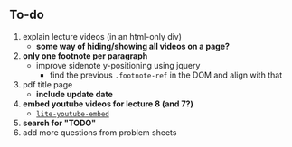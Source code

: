 ## To-do

1. explain lecture videos (in an html-only div)
    + **some way of hiding/showing all videos on a page?**
1. **only one footnote per paragraph**
    + improve sidenote y-positioning using jquery
        - find the previous `.footnote-ref` in the DOM and align with that
1. pdf title page
    + **include update date**
1. **embed youtube videos for lecture 8 (and 7?)**
    + [`lite-youtube-embed`](https://github.com/paulirish/lite-youtube-embed)
1. **search for "TODO"**
1. add more questions from problem sheets
